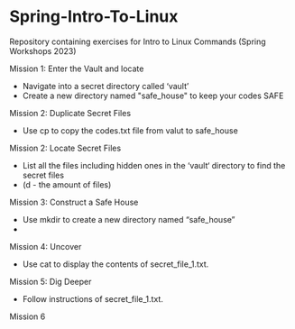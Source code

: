 # Spring-Intro-To-Linux
Repository containing exercises for Intro to Linux Commands (Spring Workshops 2023)

Mission 1: Enter the Vault and locate 
- Navigate into a secret directory called ‘vault’
- Create a new directory named "safe_house" to keep your codes SAFE

Mission 2: Duplicate Secret Files
- Use cp to copy the codes.txt file from valut to safe_house

Mission 2: Locate Secret Files
- List all the files including hidden ones in the ‘vault‘ directory to find the secret files
- (d - the amount of files)

Mission 3: Construct a Safe House
- Use mkdir to create a new directory named “safe_house”
- 

Mission 4: Uncover
- Use cat to display the contents of secret_file_1.txt.

Mission 5: Dig Deeper
- Follow instructions of secret_file_1.txt.

Mission 6

